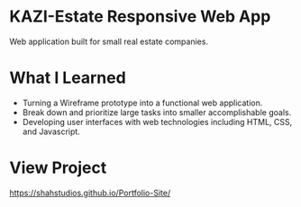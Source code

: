# KAZI-Estate Responsive Web App
Web application built for small real estate companies.
# What I Learned
* Turning a Wireframe prototype into a functional web application.
* Break down and prioritize large tasks into smaller accomplishable goals.
* Developing user interfaces with web technologies including HTML, CSS, and Javascript.

# View Project
https://shahstudios.github.io/Portfolio-Site/
